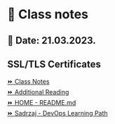 # 📝 Class notes    
## 📅 Date: 21.03.2023.    

## SSL/TLS Certificates

[:fast_forward: Class Notes](/devops-mentorship-program/03-march/week-5-210323/00-class-notes.md)  
[:fast_forward: Additional Reading](/devops-mentorship-program/03-march/week-5-210323/02-additional-reading.md)   
[:fast_forward: HOME - README.md](../../../README.md)  
[:fast_forward: Sadrzaj - DevOps Learning Path](../../../table-of-contents.md)  
